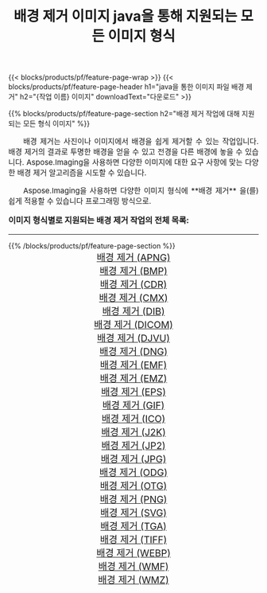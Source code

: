 ﻿---
title: 배경 제거 이미지 java을 통해 지원되는 모든 이미지 형식 
weight: 3920
url: /ko/java/remove-background/ 
lang: ko
langdirlevel: 2
locales: zh-hans,ja,it,ru,de,es,fr,nl,id,lt,pl,pt,vi,tr,ko,zh-hant,ar,hi,th,sv,cs,uk,he
description: Aspose.Imaging을 사용하면 java을 통해 쉽게 배경 제거 이미지를 만들 수 있습니다.
---

{{< blocks/products/pf/feature-page-wrap >}}
{{< blocks/products/pf/feature-page-header h1="java을 통한 이미지 파일 배경 제거" h2="{작업 이름} 이미지" downloadText="다운로드" >}}


{{% blocks/products/pf/feature-page-section  h2="배경 제거 작업에 대해 지원되는 모든 형식 이미지" %}}
<p align="justify" style="text-indent:2em;font-size:15px;">
배경 제거는 사진이나 이미지에서 배경을 쉽게 제거할 수 있는 작업입니다. 배경 제거의 결과로 투명한 배경을 얻을 수 있고 전경을 다른 배경에 놓을 수 있습니다. Aspose.Imaging을 사용하면 다양한 이미지에 대한 요구 사항에 맞는 다양한 배경 제거 알고리즘을 시도할 수 있습니다.
</p>
<p align="justify" style="text-indent:2em;font-size:15px;">
Aspose.Imaging을 사용하면 다양한 이미지 형식에 **배경 제거** 을(를) 쉽게 적용할 수 있습니다 프로그래밍 방식으로. 
</p>
<h3 style="margin-top:16px;">
이미지 형식별로 지원되는 배경 제거 작업의 전체 목록:
</h3>
<hr/>
{{% /blocks/products/pf/feature-page-section %}}
<div class="container-fluid productfamilypage bg-gray">
    <div class="convertypes bg-gray agp-content section">
        <div class="container">
		<div class="row other-converters" style="gap: 10px;font-size: 19px;text-align:center;">
		    <div class='col-md-3 other-converter remove-lp remove-rp'><a href="/imaging/ko/java/remove-background/apng/" style="padding:15px;">배경 제거 (APNG)</a></div><div class='col-md-3 other-converter remove-lp remove-rp'><a href="/imaging/ko/java/remove-background/bmp/" style="padding:15px;">배경 제거 (BMP)</a></div><div class='col-md-3 other-converter remove-lp remove-rp'><a href="/imaging/ko/java/remove-background/cdr/" style="padding:15px;">배경 제거 (CDR)</a></div><div class='col-md-3 other-converter remove-lp remove-rp'><a href="/imaging/ko/java/remove-background/cmx/" style="padding:15px;">배경 제거 (CMX)</a></div><div class='col-md-3 other-converter remove-lp remove-rp'><a href="/imaging/ko/java/remove-background/dib/" style="padding:15px;">배경 제거 (DIB)</a></div><div class='col-md-3 other-converter remove-lp remove-rp'><a href="/imaging/ko/java/remove-background/dicom/" style="padding:15px;">배경 제거 (DICOM)</a></div><div class='col-md-3 other-converter remove-lp remove-rp'><a href="/imaging/ko/java/remove-background/djvu/" style="padding:15px;">배경 제거 (DJVU)</a></div><div class='col-md-3 other-converter remove-lp remove-rp'><a href="/imaging/ko/java/remove-background/dng/" style="padding:15px;">배경 제거 (DNG)</a></div><div class='col-md-3 other-converter remove-lp remove-rp'><a href="/imaging/ko/java/remove-background/emf/" style="padding:15px;">배경 제거 (EMF)</a></div><div class='col-md-3 other-converter remove-lp remove-rp'><a href="/imaging/ko/java/remove-background/emz/" style="padding:15px;">배경 제거 (EMZ)</a></div><div class='col-md-3 other-converter remove-lp remove-rp'><a href="/imaging/ko/java/remove-background/eps/" style="padding:15px;">배경 제거 (EPS)</a></div><div class='col-md-3 other-converter remove-lp remove-rp'><a href="/imaging/ko/java/remove-background/gif/" style="padding:15px;">배경 제거 (GIF)</a></div><div class='col-md-3 other-converter remove-lp remove-rp'><a href="/imaging/ko/java/remove-background/ico/" style="padding:15px;">배경 제거 (ICO)</a></div><div class='col-md-3 other-converter remove-lp remove-rp'><a href="/imaging/ko/java/remove-background/j2k/" style="padding:15px;">배경 제거 (J2K)</a></div><div class='col-md-3 other-converter remove-lp remove-rp'><a href="/imaging/ko/java/remove-background/jp2/" style="padding:15px;">배경 제거 (JP2)</a></div><div class='col-md-3 other-converter remove-lp remove-rp'><a href="/imaging/ko/java/remove-background/jpg/" style="padding:15px;">배경 제거 (JPG)</a></div><div class='col-md-3 other-converter remove-lp remove-rp'><a href="/imaging/ko/java/remove-background/odg/" style="padding:15px;">배경 제거 (ODG)</a></div><div class='col-md-3 other-converter remove-lp remove-rp'><a href="/imaging/ko/java/remove-background/otg/" style="padding:15px;">배경 제거 (OTG)</a></div><div class='col-md-3 other-converter remove-lp remove-rp'><a href="/imaging/ko/java/remove-background/png/" style="padding:15px;">배경 제거 (PNG)</a></div><div class='col-md-3 other-converter remove-lp remove-rp'><a href="/imaging/ko/java/remove-background/svg/" style="padding:15px;">배경 제거 (SVG)</a></div><div class='col-md-3 other-converter remove-lp remove-rp'><a href="/imaging/ko/java/remove-background/tga/" style="padding:15px;">배경 제거 (TGA)</a></div><div class='col-md-3 other-converter remove-lp remove-rp'><a href="/imaging/ko/java/remove-background/tiff/" style="padding:15px;">배경 제거 (TIFF)</a></div><div class='col-md-3 other-converter remove-lp remove-rp'><a href="/imaging/ko/java/remove-background/webp/" style="padding:15px;">배경 제거 (WEBP)</a></div><div class='col-md-3 other-converter remove-lp remove-rp'><a href="/imaging/ko/java/remove-background/wmf/" style="padding:15px;">배경 제거 (WMF)</a></div><div class='col-md-3 other-converter remove-lp remove-rp'><a href="/imaging/ko/java/remove-background/wmz/" style="padding:15px;">배경 제거 (WMZ)</a></div>
                </div>
        </div>
    </div>
</div>
<br/>
